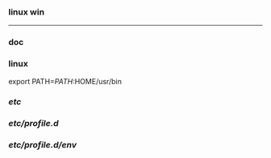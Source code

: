 ### linux win
---

### doc

### linux
export PATH=$PATH:$HOME/usr/bin

### *etc*
### *etc/profile.d*
### *etc/profile.d/env*


